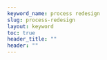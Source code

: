 ```yaml
---
keyword_name: process redesign
slug: process-redesign
layout: keyword
toc: true
header_title: ""
header: ""
---
```

